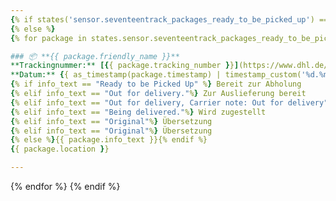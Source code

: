 ```yaml
---
{% if states('sensor.seventeentrack_packages_ready_to_be_picked_up') == '0' %}Dezeit sind keine Pakete zur Abholung vorgesehen.
{% else %}
{% for package in states.sensor.seventeentrack_packages_ready_to_be_picked_up.attributes.packages %}

### 📦 **{{ package.friendly_name }}**
**Trackingnummer:** [{{ package.tracking_number }}](https://www.dhl.de/de/privatkunden/pakete-empfangen/verfolgen.html?piececode={{package.tracking_number }})
**Datum:** {{ as_timestamp(package.timestamp) | timestamp_custom('%d.%m.%y %H:%M') }} Uhr.{% set info_text = package.info_text %}
{% if info_text == "Ready to be Picked Up" %} Bereit zur Abholung
{% elif info_text == "Out for delivery."%} Zur Auslieferung bereit
{% elif info_text == "Out for delivery, Carrier note: Out for delivery"%} Zur Auslieferung bereit
{% elif info_text == "Being delivered."%} Wird zugestellt
{% elif info_text == "Original"%} Übersetzung
{% elif info_text == "Original"%} Übersetzung
{% else %}{{ package.info_text }}{% endif %}
{{ package.location }}

---
```

{% endfor %}
{% endif %}
